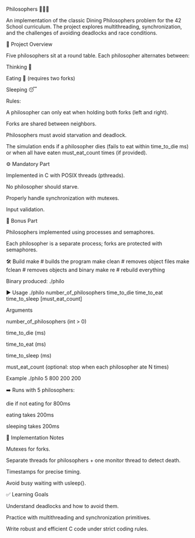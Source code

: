 Philosophers 🧘‍♂️🍝

An implementation of the classic Dining Philosophers problem for the 42 School
 curriculum.
The project explores multithreading, synchronization, and the challenges of avoiding deadlocks and race conditions.

📖 Project Overview

Five philosophers sit at a round table. Each philosopher alternates between:

Thinking 🧠

Eating 🍴 (requires two forks)

Sleeping 😴

Rules:

A philosopher can only eat when holding both forks (left and right).

Forks are shared between neighbors.

Philosophers must avoid starvation and deadlock.

The simulation ends if a philosopher dies (fails to eat within time_to_die ms) or when all have eaten must_eat_count times (if provided).

⚙️ Mandatory Part

Implemented in C with POSIX threads (pthreads).

No philosopher should starve.

Properly handle synchronization with mutexes.

Input validation.

🚀 Bonus Part

Philosophers implemented using processes and semaphores.

Each philosopher is a separate process; forks are protected with semaphores.

🛠️ Build
make            # builds the program
make clean      # removes object files
make fclean     # removes objects and binary
make re         # rebuild everything


Binary produced: ./philo

▶️ Usage
./philo number_of_philosophers time_to_die time_to_eat time_to_sleep [must_eat_count]

Arguments

number_of_philosophers (int > 0)

time_to_die (ms)

time_to_eat (ms)

time_to_sleep (ms)

must_eat_count (optional: stop when each philosopher ate N times)

Example
./philo 5 800 200 200


➡️ Runs with 5 philosophers:

die if not eating for 800ms

eating takes 200ms

sleeping takes 200ms

🧵 Implementation Notes

Mutexes for forks.

Separate threads for philosophers + one monitor thread to detect death.

Timestamps for precise timing.

Avoid busy waiting with usleep().

✅ Learning Goals

Understand deadlocks and how to avoid them.

Practice with multithreading and synchronization primitives.

Write robust and efficient C code under strict coding rules.
